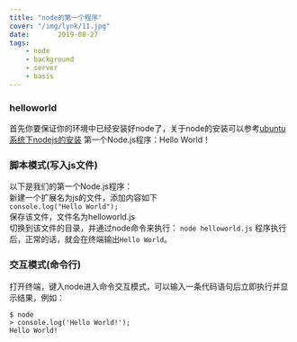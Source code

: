 ```yaml
---
title: "node的第一个程序"
cover: "/img/lynk/11.jpg"
date:       2019-08-27
tags:
	- node
	- background
	- server
	- basis
---
```



### helloworld
首先你要保证你的环境中已经安装好node了，关于node的安装可以参考[ubuntu系统下nodejs的安装](https://victorfengming.gitee.io/2019/08/27/nodejs-install/)
第一个Node.js程序：Hello World！
### 脚本模式(写入js文件)  
以下是我们的第一个Node.js程序：  
新建一个扩展名为js的文件，添加内容如下  
`console.log("Hello World");`  
保存该文件，文件名为helloworld.js  
切换到该文件的目录，并通过node命令来执行： 
`node helloworld.js`
程序执行后，正常的话，就会在终端输出`Hello World`。

### 交互模式(命令行)
打开终端，键入node进入命令交互模式，可以输入一条代码语句后立即执行并显示结果，例如：

```
$ node
> console.log('Hello World!');
Hello World!
```
